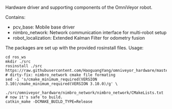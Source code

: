 Hardware driver and supporting components of the OmniVeyor robot.

Contains:
- pcv_base: Mobile base driver
- nimbro_network: Network communication interface for multi-robot setup
- robot_localization: Extended Kalman Filter for odometry fusion

The packages are set up with the provided rosinstall files.
Usage:
```
cd ros_ws
mkdir ./src
rosinstall ./src https://raw.githubusercontent.com/HaoguangYang/omniveyor_hardware/master/omniveyor_hardware.rosinstall
# dirty-fix: nimbro_network cmake file formating
sed -i 's/cmake_minimum_required(VERSION 3.10)/cmake_minimum_required(VERSION 3.10.0)/g' \
    ./src/omniveyor_hardware/nimbro_network/nimbro_network/CMakeLists.txt
# now it's safe to build.
catkin_make -DCMAKE_BUILD_TYPE=Release
```
